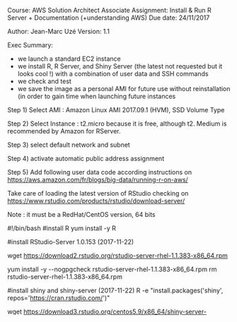 Course: AWS Solution Architect Associate
Assignment: Install & Run R Server + Documentation (+understanding AWS)
Due date: 24/11/2017

Author: Jean-Marc Uzé
Version: 1.1

Exec Summary:
-	we launch a standard EC2 instance
-	we install R, R Server, and Shiny Server (the latest not requested but it looks cool !) with a combination of user data and SSH commands
-	we check and test
-	we save the image as a personal AMI for future use without reinstallation (in order to gain time when launching future instances




Step 1) Select AMI : Amazon Linux AMI 2017.09.1 (HVM), SSD Volume Type

Step 2) Select Instance : t2.micro because it is free, although t2. Medium is recommended by Amazon for RServer.

Step 3) select default network and subnet

Step 4) activate automatic public address assignment

Step 5) Add following user data code according instructions on 
https://aws.amazon.com/fr/blogs/big-data/running-r-on-aws/

Take care of loading the latest version of RStudio checking on  https://www.rstudio.com/products/rstudio/download-server/

Note : it must be a RedHat/CentOS version, 64 bits

#!/bin/bash
#install R
yum install -y R

#install RStudio-Server 1.0.153 (2017-11-22)

wget https://download2.rstudio.org/rstudio-server-rhel-1.1.383-x86_64.rpm

yum install -y --nogpgcheck rstudio-server-rhel-1.1.383-x86_64.rpm
rm rstudio-server-rhel-1.1.383-x86_64.rpm

#install shiny and shiny-server (2017-11-22)
R -e "install.packages('shiny', repos='https://cran.rstudio.com/')"

wget https://download3.rstudio.org/centos5.9/x86_64/shiny-server-1.5.5.872-rh5-x86_64.rpm

yum install -y --nogpgcheck shiny-server-1.5.5.872-rh5-x86_64.rpm

rm shiny-server-1.5.5.872-rh5-x86_64.rpm

#add user(s)

useradd xxxxx

echo xxxxx:yyyyy | chpasswd

Step 6)  Configuring the security group
In the EC2 launch wizard, we define a security group, which acts as a virtual firewall that controls the traffic for one or more instances. For our R-based analysis environment, we have to open up port 8787 for RStudio Server and port 3838 for Shiny Server.
We store it with name « rstats » for future instance launch.

Step 7) connect using a web browser to RStudio Server and R
http://ec2-54-229-105-204.eu-west-1.compute.amazonaws.com:8787

Step 8) Notes : commands for debugging/checking the EC2 instance launch in case of a problem :
SSH to the EC2 instance :

MacBook-Pro-de-Jean-Marc:AWS Solution Architect jmarc$ chmod 400 MyRServer.pem
MacBook-Pro-de-Jean-Marc:AWS Solution Architect jmarc$ ssh -i "MyRServer.pem" ec2-user@ec2-54-229-105-204.eu-west-1.compute.amazonaws.com



[ec2-user@ip-172-31-32-249 ~]$ curl http://169.254.169.254/latest/user-data
#!/bin/bash
#install R
yum install -y R

#install RStudio-Server 1.0.153 (2017-11-22)
wget https://download2.rstudio.org/rstudio-server-rhel-1.1.383-x86_64.rpm
yum install -y --nogpgcheck rstudio-server-rhel-1.1.383-x86_64.rpm
rm rstudio-server-rhel-1.1.383-x86_64.rpm

#install shiny and shiny-server (2017-11-22)
R -e "install.packages('shiny', repos='https://cran.rstudio.com/')"
wget https://download3.rstudio.org/centos5.9/x86_64/shiny-server-1.5.5.872-rh5-x86_64.rpm
yum install -y --nogpgcheck shiny-server-1.5.5.872-rh5-x86_64.rpm
rm shiny-server-1.5.5.872-rh5-x86_64.rpm

#add user(s)
useradd xxxxx
echo xxxxx:yyyyy | chpasswd [ec2-user@ip-172-31-32-249 ~]$


[ec2-user@ip-172-31-32-249 ~]$ cat /var/log/cloud-init-output.log



Step 9)  some R packages require installed Linux packages. So we install the curl-devel Linux package so that we can use the R package “RCurl”

ec2-user@ip-172-31-32-249 ~]$ sudo yum install curl-devel

Step 10) Configuring Shiny Server

[ec2-user@ip-172-31-32-249 ~]$ mkdir ~/ShinyApps
[ec2-user@ip-172-31-32-249 ~]$ sudo /opt/shiny-server/bin/deploy-example user-dirs
Attempting to deploy configuration named: user-dirs
Configuration file already exists at /etc/shiny-server/shiny-server.conf. Are you sure you want to overwrite it? [yN]y
Copied /opt/shiny-server/config/user-dirs.config to /etc/shiny-server/shiny-server.conf.
Installing sample apps...
/srv/shiny-server/index.html already exists. Not overwriting.
/srv/shiny-server/sample-apps already exists. Not overwriting.
Done installing samples.
Restarting Shiny Server...
shiny-server stop/waiting
Waiting...
shiny-server start/running, process 5677

The user-dirs config is all setup now. Enjoy!
[ec2-user@ip-172-31-32-249 ~]$ cp -R /opt/shiny-server/samples/sample-apps/hello ~/ShinyApps/


Step 11) Connect using a web browser to Shiny Server

http://ec2-54-229-105-204.eu-west-1.compute.amazonaws.com:3838/ec2-user/hello/

Now I can create your Shiny dashboards and deploy them via your ShinyApps folder. For advice on creating a Shiny dashboard, see the Teach Yourself Shiny tutorial.


Step 12) Create an AMI image for fast future launches
The easiest way to save an AMI with new modifications is to create the AMI image directly from the running instance.

From the AWS Management Console, click on the instance, then right-click Image -> Create Image.

From that dialog, set the Name, Description etc. Make sure to leave No Reboot unchecked. 

Step 13) Check Availability of the personal AMI in Images->AMI 

We can launch the instance from there.
Don’t forget to allocate a public access network and the  security group « rstats » as stored in step 6





Keep data storage:
In case you terminate the instance it will destroy the root EBS and its data, if instance was created with default behavior.
In case we don’t want to create another AMI image with the data, here is how I succeed it:
1)	I stop the instance
2)	I detach the EBS, and can terminate the instance.
3)	When create a new instance with my stored AMI, I launched it and stop it
4)	I detach the new root EBC and attach the old one instead
5)	I start the second instance again. It is know running with old data at same place, so readable with my username from RServer


